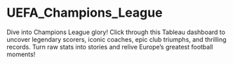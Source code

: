 # UEFA_Champions_League
Dive into Champions League glory! Click through this Tableau dashboard to uncover legendary scorers, iconic coaches, epic club triumphs, and thrilling records. Turn raw stats into stories and relive Europe’s greatest football moments!

